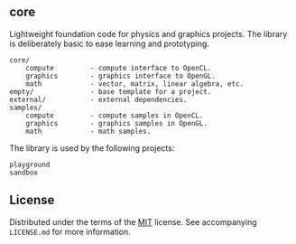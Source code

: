## core

Lightweight foundation code for physics and graphics projects. The library is
deliberately basic to ease learning and prototyping.

    core/
        compute         - compute interface to OpenCL.
        graphics        - graphics interface to OpenGL.
        math            - vector, matrix, linear algebra, etc.
    empty/              - base template for a project.
    external/           - external dependencies.
    samples/
        compute         - compute samples in OpenCL.
        graphics        - graphics samples in OpenGL.
        math            - math samples.

The library is used by the following projects:

    playground
    sandbox

## License

Distributed under the terms of the [MIT](https://choosealicense.com/licenses/mit/) license. See  accompanying `LICENSE.md` for more information.
